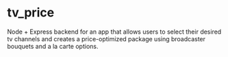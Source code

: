 # tv_price
Node + Express backend for an app that allows users to select their desired tv channels and creates a price-optimized package using broadcaster bouquets and a la carte options.
